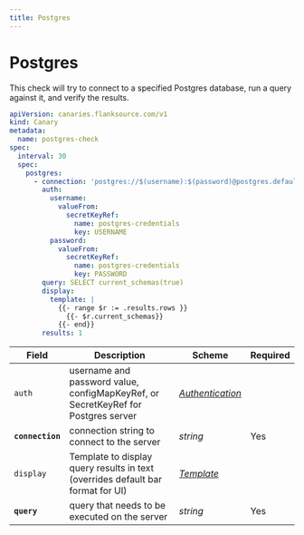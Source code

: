 ```yaml
---
title: Postgres
---
```


# <Icon name="postgres" /> Postgres

This check will try to connect to a specified Postgres database, run a query against it, and verify the results.

```yaml title="postgres-check.yml"
apiVersion: canaries.flanksource.com/v1
kind: Canary
metadata:
  name: postgres-check
spec:
  interval: 30
  spec:
    postgres:
      - connection: 'postgres://$(username):$(password)@postgres.default.svc:5432/postgres?sslmode=disable'
        auth:
          username:
            valueFrom:
              secretKeyRef:
                name: postgres-credentials
                key: USERNAME
          password:
            valueFrom:
              secretKeyRef:
                name: postgres-credentials
                key: PASSWORD
        query: SELECT current_schemas(true)
        display:
          template: |
            {{- range $r := .results.rows }}
              {{- $r.current_schemas}}
            {{- end}}
        results: 1
```

| Field            | Description                                                                       | Scheme                                            | Required |
| ---------------- | --------------------------------------------------------------------------------- | ------------------------------------------------- | -------- |
| `auth`           | username and password value, configMapKeyRef, or SecretKeyRef for Postgres server | [_Authentication_](../concepts/authentication.md) |          |
| **`connection`** | connection string to connect to the server                                        | _string_                                          | Yes      |
| `display`        | Template to display query results in text (overrides default bar format for UI)   | [_Template_](../concepts/templating.md)           |          |
| **`query`**      | query that needs to be executed on the server                                     | _string_                                          | Yes      |
